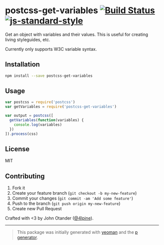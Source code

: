# postcss-get-variables [![Build Status](https://secure.travis-ci.org/johnotander/postcss-get-variables.png?branch=master)](https://travis-ci.org/johnotander/postcss-get-variables) [![js-standard-style](https://img.shields.io/badge/code%20style-standard-brightgreen.svg?style=flat)](https://github.com/feross/standard)

Get an object with variables and their values. This is useful for creating living styleguides, etc.

Currently only supports W3C variable syntax.

## Installation

```bash
npm install --save postcss-get-variables
```

## Usage

```javascript
var postcss = require('postcss')
var getVariables = require('postcss-get-variables')

var output = postcss([
  getVariables(function(variables) {
    console.log(variables)
  })
]).process(css)
```

## License

MIT

## Contributing

1. Fork it
2. Create your feature branch (`git checkout -b my-new-feature`)
3. Commit your changes (`git commit -am 'Add some feature'`)
4. Push to the branch (`git push origin my-new-feature`)
5. Create new Pull Request

Crafted with <3 by John Otander ([@4lpine](https://twitter.com/4lpine)).

***

> This package was initially generated with [yeoman](http://yeoman.io) and the [p generator](https://github.com/johnotander/generator-p.git).
